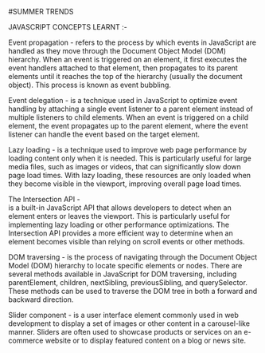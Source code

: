#SUMMER TRENDS

JAVASCRIPT CONCEPTS LEARNT :- 


Event propagation - 
refers to the process by which events in JavaScript are handled as they move through the Document Object Model (DOM) hierarchy. When an event is triggered on an element, it first executes the event handlers attached to that element, then propagates to its parent elements until it reaches the top of the hierarchy (usually the document object). This process is known as event bubbling.

Event delegation - 
is a technique used in JavaScript to optimize event handling by attaching a single event listener to a parent element instead of multiple listeners to child elements. When an event is triggered on a child element, the event propagates up to the parent element, where the event listener can handle the event based on the target element.

Lazy loading - 
is a technique used to improve web page performance by loading content only when it is needed. This is particularly useful for large media files, such as images or videos, that can significantly slow down page load times. With lazy loading, these resources are only loaded when they become visible in the viewport, improving overall page load times.

The Intersection API -  
is a built-in JavaScript API that allows developers to detect when an element enters or leaves the viewport. This is particularly useful for implementing lazy loading or other performance optimizations. The Intersection API provides a more efficient way to determine when an element becomes visible than relying on scroll events or other methods.

DOM traversing - 
is the process of navigating through the Document Object Model (DOM) hierarchy to locate specific elements or nodes. There are several methods available in JavaScript for DOM traversing, including parentElement, children, nextSibling, previousSibling, and querySelector. These methods can be used to traverse the DOM tree in both a forward and backward direction.

Slider component - 
is a user interface element commonly used in web development to display a set of images or other content in a carousel-like manner. Sliders are often used to showcase products or services on an e-commerce website or to display featured content on a blog or news site.
